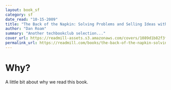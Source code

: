 ```yaml
---
layout: book_sf
category: sf
date_read: "10-15-2009"
title: "The Back of the Napkin: Solving Problems and Selling Ideas with Pictures"
author: "Dan Roam"
summary: "Another techbookclub selection..."
cover_url: https://readmill-assets.s3.amazonaws.com/covers/1089d1b82f3f553e6747a21fb5cd3021-original.png?1344007128
permalink_url: https://readmill.com/books/the-back-of-the-napkin-solving-problems-and-selling-ideas-with-pictures
---
```


# Why?
A little bit about why we read this book.

